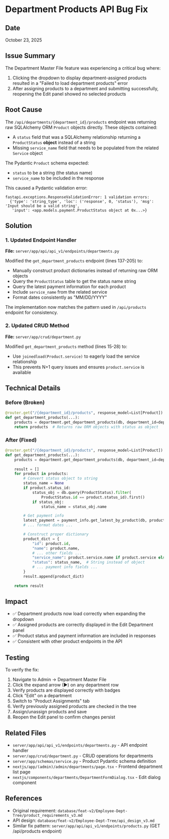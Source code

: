 # Department Products API Bug Fix

## Date
October 23, 2025

## Issue Summary
The Department Master File feature was experiencing a critical bug where:
1. Clicking the dropdown to display department-assigned products resulted in a "Failed to load department products" error
2. After assigning products to a department and submitting successfully, reopening the Edit panel showed no selected products

## Root Cause
The `/api/departments/{department_id}/products` endpoint was returning raw SQLAlchemy ORM `Product` objects directly. These objects contained:
- A `status` field that was a SQLAlchemy relationship returning a `ProductStatus` **object** instead of a string
- Missing `service_name` field that needs to be populated from the related `Service` object

The Pydantic `Product` schema expected:
- `status` to be a string (the status name)
- `service_name` to be included in the response

This caused a Pydantic validation error:
```
fastapi.exceptions.ResponseValidationError: 1 validation errors:
  {'type': 'string_type', 'loc': ('response', 0, 'status'), 'msg': 'Input should be a valid string', 
   'input': <app.models.payment.ProductStatus object at 0x...>}
```

## Solution

### 1. Updated Endpoint Handler
**File:** `server/app/api/api_v1/endpoints/departments.py`

Modified the `get_department_products` endpoint (lines 137-205) to:
- Manually construct product dictionaries instead of returning raw ORM objects
- Query the `ProductStatus` table to get the status name string
- Query the latest payment information for each product
- Include `service_name` from the related service
- Format dates consistently as "MM/DD/YYYY"

The implementation now matches the pattern used in `/api/products` endpoint for consistency.

### 2. Updated CRUD Method
**File:** `server/app/crud/department.py`

Modified `get_department_products` method (lines 15-28) to:
- Use `joinedload(Product.service)` to eagerly load the service relationship
- This prevents N+1 query issues and ensures `product.service` is available

## Technical Details

### Before (Broken)
```python
@router.get("/{department_id}/products", response_model=List[Product])
def get_department_products(...):
    products = department.get_department_products(db, department_id=department_id)
    return products  # Returns raw ORM objects with status as object
```

### After (Fixed)
```python
@router.get("/{department_id}/products", response_model=List[Product])
def get_department_products(...):
    products = department.get_department_products(db, department_id=department_id)
    
    result = []
    for product in products:
        # Convert status object to string
        status_name = None
        if product.status_id:
            status_obj = db.query(ProductStatus).filter(
                ProductStatus.id == product.status_id).first()
            if status_obj:
                status_name = status_obj.name

        # Get payment info
        latest_payment = payment_info.get_latest_by_product(db, product.id)
        # ... format dates ...

        # Construct proper dictionary
        product_dict = {
            "id": product.id,
            "name": product.name,
            # ... other fields ...
            "service_name": product.service.name if product.service else None,
            "status": status_name,  # String instead of object
            # ... payment info fields ...
        }
        result.append(product_dict)
    
    return result
```

## Impact
- ✅ Department products now load correctly when expanding the dropdown
- ✅ Assigned products are correctly displayed in the Edit Department panel
- ✅ Product status and payment information are included in responses
- ✅ Consistent with other product endpoints in the API

## Testing
To verify the fix:
1. Navigate to Admin → Department Master File
2. Click the expand arrow (▶) on any department row
3. Verify products are displayed correctly with badges
4. Click "Edit" on a department
5. Switch to "Product Assignments" tab
6. Verify previously assigned products are checked in the tree
7. Assign/unassign products and save
8. Reopen the Edit panel to confirm changes persist

## Related Files
- `server/app/api/api_v1/endpoints/departments.py` - API endpoint handler
- `server/app/crud/department.py` - CRUD operations for departments
- `server/app/schemas/service.py` - Product Pydantic schema definition
- `nextjs/app/(admin)/admin/departments/page.tsx` - Frontend department list page
- `nextjs/components/departments/DepartmentFormDialog.tsx` - Edit dialog component

## References
- Original requirement: `database/feat-v2/Employee-Dept-Tree/product_requirements_v3.md`
- API design: `database/feat-v2/Employee-Dept-Tree/api_design_v3.md`
- Similar fix pattern: `server/app/api/api_v1/endpoints/products.py` (GET /api/products endpoint)

